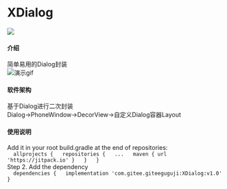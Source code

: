 # XDialog
[![](https://jitpack.io/v/com.gitee.giteeguguji/XDialog.svg)](https://jitpack.io/#com.gitee.giteeguguji/XDialog)
#### 介绍 
简单易用的Dialog封装  
![演示gif](https://gitee.com/giteeguguji/XDialog/blob/master/app/src/main/images/sample.gif)

#### 软件架构 
基于Dialog进行二次封装  
Dialog->PhoneWindow->DecorView->自定义Dialog容器Layout

#### 使用说明

Add it in your root build.gradle at the end of repositories:  
``  
    allprojects {  
        repositories {  
			...  
			maven { url 'https://jitpack.io' }  
		}  
	}  
``  
Step 2. Add the dependency  
``  
	dependencies {  
	        implementation 'com.gitee.giteeguguji:XDialog:v1.0'  
	}  
``  